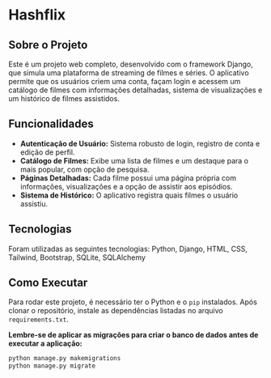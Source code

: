 # Hashflix

## Sobre o Projeto
Este é um projeto web completo, desenvolvido com o framework Django, que simula uma plataforma de streaming de filmes e séries. O aplicativo permite que os usuários criem uma conta, façam login e acessem um catálogo de filmes com informações detalhadas, sistema de visualizações e um histórico de filmes assistidos.

## Funcionalidades
- **Autenticação de Usuário:** Sistema robusto de login, registro de conta e edição de perfil.
- **Catálogo de Filmes:** Exibe uma lista de filmes e um destaque para o mais popular, com opção de pesquisa.
- **Páginas Detalhadas:** Cada filme possui uma página própria com informações, visualizações e a opção de assistir aos episódios.
- **Sistema de Histórico:** O aplicativo registra quais filmes o usuário assistiu.

## Tecnologias
Foram utilizadas as seguintes tecnologias: Python, Django, HTML, CSS, Tailwind, Bootstrap, SQLite, SQLAlchemy

## Como Executar
Para rodar este projeto, é necessário ter o Python e o `pip` instalados. Após clonar o repositório, instale as dependências listadas no arquivo `requirements.txt`.

**Lembre-se de aplicar as migrações para criar o banco de dados antes de executar a aplicação:**
```bash
python manage.py makemigrations
python manage.py migrate

